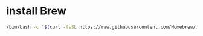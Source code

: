 
# install Brew

```sh
/bin/bash -c "$(curl -fsSL https://raw.githubusercontent.com/Homebrew/install/HEAD/install.sh)"
```

